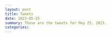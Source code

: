 ```yaml
---
layout: post
title: Tweets
date: 2023-05-25
summary: These are the tweets for May 25, 2023.
categories:
---
```


